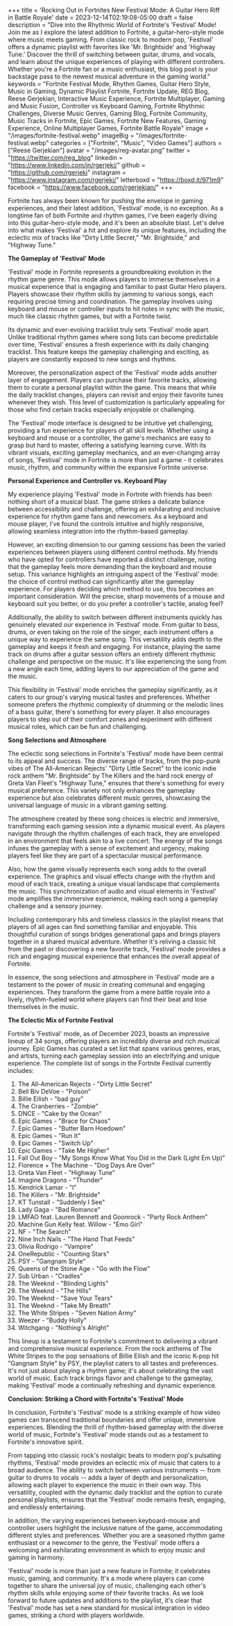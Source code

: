 +++
title = 'Rocking Out in Fortnites New Festival Mode: A Guitar Hero Riff in Battle Royale'
date = 2023-12-14T02:19:08-05:00
draft = false
description = "Dive into the Rhythmic World of Fortnite's 'Festival' Mode! Join me as I explore the latest addition to Fortnite, a guitar-hero-style mode where music meets gaming. From classic rock to modern pop, 'Festival' offers a dynamic playlist with favorites like 'Mr. Brightside' and 'Highway Tune.' Discover the thrill of switching between guitar, drums, and vocals, and learn about the unique experiences of playing with different controllers. Whether you're a Fortnite fan or a music enthusiast, this blog post is your backstage pass to the newest musical adventure in the gaming world."
keywords = "Fortnite Festival Mode, Rhythm Games, Guitar Hero Style, Music in Gaming, Dynamic Playlist Fortnite, Fortnite Update, REG Blog, Reese Gerjekian, Interactive Music Experience, Fortnite Multiplayer, Gaming and Music Fusion, Controller vs Keyboard Gaming, Fortnite Rhythmic Challenges, Diverse Music Genres, Gaming Blog, Fortnite Community, Music Tracks in Fortnite, Epic Games, Fortnite New Features, Gaming Experience, Online Multiplayer Games, Fortnite Battle Royale"
image = "/images/fortnite-festival.webp"
imageBig = "/images/fortnite-festival.webp"
categories = ["Fortnite", "Music", "Video Games"]
authors = ["Reese Gerjekian"]
avatar = "/images/reg-avatar.png"
twitter = "https://twitter.com/reg_blog"
linkedin = "https://www.linkedin.com/in/rgerjeki/"
github = "https://github.com/rgerjeki"
instagram = "https://www.instagram.com/rgerjeki/"
letterboxd = "https://boxd.it/971m9"
facebook = "https://www.facebook.com/rgerjekian/"
+++


Fortnite has always been known for pushing the envelope in gaming experiences, and their latest addition, 'Festival' mode, is no exception. As a longtime fan of both Fortnite and rhythm games, I've been eagerly diving into this guitar-hero-style mode, and it's been an absolute blast. Let's delve into what makes 'Festival' a hit and explore its unique features, including the eclectic mix of tracks like "Dirty Little Secret," "Mr. Brightside," and "Highway Tune."

**The Gameplay of 'Festival' Mode**

'Festival' mode in Fortnite represents a groundbreaking evolution in the rhythm game genre. This mode allows players to immerse themselves in a musical experience that is engaging and familiar to past Guitar Hero players. Players showcase their rhythm skills by jamming to various songs, each requiring precise timing and coordination. The gameplay involves using keyboard and mouse or controller inputs to hit notes in sync with the music, much like classic rhythm games, but with a Fortnite twist.

Its dynamic and ever-evolving tracklist truly sets 'Festival' mode apart. Unlike traditional rhythm games where song lists can become predictable over time, 'Festival' ensures a fresh experience with its daily changing tracklist. This feature keeps the gameplay challenging and exciting, as players are constantly exposed to new songs and rhythms.

Moreover, the personalization aspect of the 'Festival' mode adds another layer of engagement. Players can purchase their favorite tracks, allowing them to curate a personal playlist within the game. This means that while the daily tracklist changes, players can revisit and enjoy their favorite tunes whenever they wish. This level of customization is particularly appealing for those who find certain tracks especially enjoyable or challenging.

The 'Festival' mode interface is designed to be intuitive yet challenging, providing a fun experience for players of all skill levels. Whether using a keyboard and mouse or a controller, the game's mechanics are easy to grasp but hard to master, offering a satisfying learning curve. With its vibrant visuals, exciting gameplay mechanics, and an ever-changing array of songs, 'Festival' mode in Fortnite is more than just a game - it celebrates music, rhythm, and community within the expansive Fortnite universe.

**Personal Experience and Controller vs. Keyboard Play**

My experience playing 'Festival' mode in Fortnite with friends has been nothing short of a musical blast. The game strikes a delicate balance between accessibility and challenge, offering an exhilarating and inclusive experience for rhythm game fans and newcomers. As a keyboard and mouse player, I've found the controls intuitive and highly responsive, allowing seamless integration into the rhythm-based gameplay.

However, an exciting dimension to our gaming sessions has been the varied experiences between players using different control methods. My friends who have opted for controllers have reported a distinct challenge, noting that the gameplay feels more demanding than the keyboard and mouse setup. This variance highlights an intriguing aspect of the 'Festival' mode: the choice of control method can significantly alter the gameplay experience. For players deciding which method to use, this becomes an important consideration. Will the precise, sharp movements of a mouse and keyboard suit you better, or do you prefer a controller's tactile, analog feel?

Additionally, the ability to switch between different instruments quickly has genuinely elevated our experience in 'Festival' mode. From guitar to bass, drums, or even taking on the role of the singer, each instrument offers a unique way to experience the same song. This versatility adds depth to the gameplay and keeps it fresh and engaging. For instance, playing the same track on drums after a guitar session offers an entirely different rhythmic challenge and perspective on the music. It's like experiencing the song from a new angle each time, adding layers to our appreciation of the game and the music.

This flexibility in 'Festival' mode enriches the gameplay significantly, as it caters to our group's varying musical tastes and preferences. Whether someone prefers the rhythmic complexity of drumming or the melodic lines of a bass guitar, there's something for every player. It also encourages players to step out of their comfort zones and experiment with different musical roles, which can be fun and challenging.

**Song Selections and Atmosphere**

The eclectic song selections in Fortnite's 'Festival' mode have been central to its appeal and success. The diverse range of tracks, from the pop-punk vibes of The All-American Rejects' "Dirty Little Secret" to the iconic indie rock anthem "Mr. Brightside" by The Killers and the hard rock energy of Greta Van Fleet's "Highway Tune," ensures that there's something for every musical preference. This variety not only enhances the gameplay experience but also celebrates different music genres, showcasing the universal language of music in a vibrant gaming setting.

The atmosphere created by these song choices is electric and immersive, transforming each gaming session into a dynamic musical event. As players navigate through the rhythm challenges of each track, they are enveloped in an environment that feels akin to a live concert. The energy of the songs infuses the gameplay with a sense of excitement and urgency, making players feel like they are part of a spectacular musical performance.

Also, how the game visually represents each song adds to the overall experience. The graphics and visual effects change with the rhythm and mood of each track, creating a unique visual landscape that complements the music. This synchronization of audio and visual elements in 'Festival' mode amplifies the immersive experience, making each song a gameplay challenge and a sensory journey.

Including contemporary hits and timeless classics in the playlist means that players of all ages can find something familiar and enjoyable. This thoughtful curation of songs bridges generational gaps and brings players together in a shared musical adventure. Whether it's reliving a classic hit from the past or discovering a new favorite track, 'Festival' mode provides a rich and engaging musical experience that enhances the overall appeal of Fortnite.

In essence, the song selections and atmosphere in 'Festival' mode are a testament to the power of music in creating communal and engaging experiences. They transform the game from a mere battle royale into a lively, rhythm-fueled world where players can find their beat and lose themselves in the music.

**The Eclectic Mix of Fortnite Festival**

Fortnite's 'Festival' mode, as of December 2023, boasts an impressive lineup of 34 songs, offering players an incredibly diverse and rich musical journey. Epic Games has curated a set list that spans various genres, eras, and artists, turning each gameplay session into an electrifying and unique experience. The complete list of songs in the Fortnite Festival currently includes:

1.  The All-American Rejects - "Dirty Little Secret"
2.  Bell Biv DeVoe - "Poison"
3.  Billie Eilish - "bad guy"
4.  The Cranberries - "Zombie"
5.  DNCE - "Cake by the Ocean"
6.  Epic Games - "Brace for Chaos"
7.  Epic Games - "Butter Barn Hoedown"
8.  Epic Games - "Run It"
9.  Epic Games - "Switch Up"
10. Epic Games - "Take Me Higher"
11. Fall Out Boy - "My Songs Know What You Did in the Dark (Light Em Up)"
12. Florence + The Machine - "Dog Days Are Over"
13. Greta Van Fleet - "Highway Tune"
14. Imagine Dragons - "Thunder"
15. Kendrick Lamar - "I"
16. The Killers - "Mr. Brightside"
17. KT Tunstall - "Suddenly I See"
18. Lady Gaga - "Bad Romance"
19. LMFAO feat. Lauren Bennett and Goonrock - "Party Rock Anthem"
20. Machine Gun Kelly feat. Willow - "Emo Girl"
21. NF - "The Search"
22. Nine Inch Nails - "The Hand That Feeds"
23. Olivia Rodrigo - "Vampire"
24. OneRepublic - "Counting Stars"
25. PSY - "Gangnam Style"
26. Queens of the Stone Age - "Go with the Flow"
27. Sub Urban - "Cradles"
28. The Weeknd - "Blinding Lights"
29. The Weeknd - "The Hills"
30. The Weeknd - "Save Your Tears"
31. The Weeknd - "Take My Breath"
32. The White Stripes - "Seven Nation Army"
33. Weezer - "Buddy Holly"
34. Witchgang - "Nothing's Alright"

This lineup is a testament to Fortnite's commitment to delivering a vibrant and comprehensive musical experience. From the rock anthems of The White Stripes to the pop sensations of Billie Eilish and the iconic K-pop hit "Gangnam Style" by PSY, the playlist caters to all tastes and preferences. It's not just about playing a rhythm game; it's about celebrating the vast world of music. Each track brings flavor and challenge to the gameplay, making 'Festival' mode a continually refreshing and dynamic experience.

**Conclusion: Striking a Chord with Fortnite's 'Festival' Mode**

In conclusion, Fortnite's 'Festival' mode is a striking example of how video games can transcend traditional boundaries and offer unique, immersive experiences. Blending the thrill of rhythm-based gameplay with the diverse world of music, Fortnite's 'Festival' mode stands out as a testament to Fortnite's innovative spirit.

From tapping into classic rock's nostalgic beats to modern pop's pulsating rhythms, 'Festival' mode provides an eclectic mix of music that caters to a broad audience. The ability to switch between various instruments -- from guitar to drums to vocals -- adds a layer of depth and personalization, allowing each player to experience the music in their own way. This versatility, coupled with the dynamic daily tracklist and the option to curate personal playlists, ensures that the 'Festival' mode remains fresh, engaging, and endlessly entertaining.

In addition, the varying experiences between keyboard-mouse and controller users highlight the inclusive nature of the game, accommodating different styles and preferences. Whether you are a seasoned rhythm game enthusiast or a newcomer to the genre, the 'Festival' mode offers a welcoming and exhilarating environment in which to enjoy music and gaming in harmony.

'Festival' mode is more than just a new feature in Fortnite; it celebrates music, gaming, and community. It's a mode where players can come together to share the universal joy of music, challenging each other's rhythm skills while enjoying some of their favorite tracks. As we look forward to future updates and additions to the playlist, it's clear that 'Festival' mode has set a new standard for musical integration in video games, striking a chord with players worldwide.